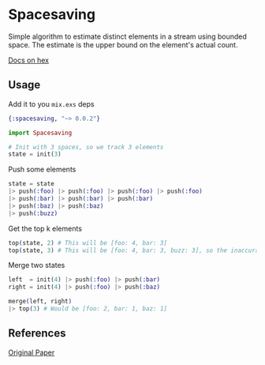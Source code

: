 # Spacesaving

Simple algorithm to estimate distinct elements in a stream using bounded space. The estimate is the upper bound on the element's actual count.

[Docs on hex](http://hexdocs.pm/spacesaving/Spacesaving.html)

## Usage

Add it to you `mix.exs` deps
```elixir
{:spacesaving, "~> 0.0.2"}
```

```elixir
import Spacesaving

# Init with 3 spaces, so we track 3 elements
state = init(3)
```

Push some elements
```elixir
state = state
|> push(:foo) |> push(:foo) |> push(:foo) |> push(:foo)
|> push(:bar) |> push(:bar) |> push(:bar)
|> push(:baz) |> push(:baz)
|> push(:buzz)
```

Get the top k elements
```elixir
top(state, 2) # This will be [foo: 4, bar: 3]
top(state, 3) # This will be [foo: 4, bar: 3, buzz: 3], so the inaccuracy starts to come into play when an element is kicked out, and the estimate is the upper bound
```

Merge two states
```elixir
left  = init(4) |> push(:foo) |> push(:bar)
right = init(4) |> push(:foo) |> push(:baz)

merge(left, right)
|> top(3) # Would be [foo: 2, bar: 1, baz: 1]
```

## References
[Original Paper](https://icmi.cs.ucsb.edu/research/tech_reports/reports/2005-23.pdf)
